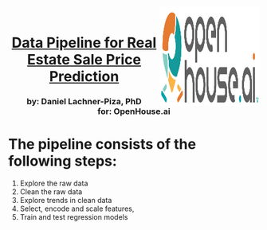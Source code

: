 <img style="float: right;" src="img/openhouse_logo.png" width="200" height="200"/><br>
# <center> <ins> Data Pipeline for Real Estate Sale Price Prediction <ins> </center>
### <center>by: Daniel Lachner-Piza, PhD <br> for: OpenHouse.ai </center>

# The pipeline consists of the following steps:
1. Explore the raw data
2. Clean the raw data
3. Explore trends in clean data
4. Select, encode and scale features,
5. Train and test regression models
